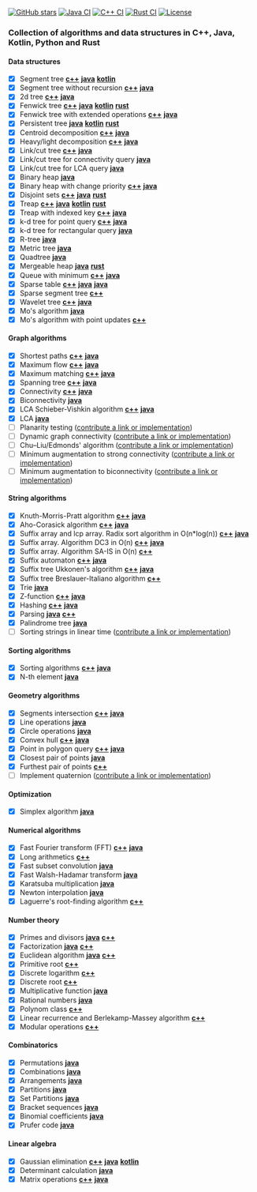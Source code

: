 [![GitHub stars](https://img.shields.io/github/stars/indy256/codelibrary.svg?style=flat&label=star)](https://github.com/indy256/codelibrary/)
[![Java CI](https://github.com/indy256/codelibrary/actions/workflows/java.yml/badge.svg)](https://github.com/indy256/codelibrary/actions/workflows/java.yml)
[![C++ CI](https://github.com/indy256/codelibrary/actions/workflows/cpp.yml/badge.svg)](https://github.com/indy256/codelibrary/actions/workflows/cpp.yml)
[![Rust CI](https://github.com/indy256/codelibrary/actions/workflows/rust.yml/badge.svg)](https://github.com/indy256/codelibrary/actions/workflows/rust.yml)
[![License](https://img.shields.io/badge/license-UNLICENSE-green.svg)](https://github.com/indy256/codelibrary/blob/main/UNLICENSE)

### Collection of algorithms and data structures in C++, Java, Kotlin, Python and Rust

#### Data structures

- [x] Segment tree [**c++**](cpp/structures/segment_tree.h) [**java**](java/structures/SegmentTree.java) [**kotlin**](kotlin/SegmentTree.kt)
- [x] Segment tree without recursion [**c++**](cpp/structures/segment_tree_without_recursion.cpp) [**java**](java/structures/SegmentTreeWithoutRecursion.java)
- [x] 2d tree [**c++**](cpp/structures/tree_2d.cpp) [**java**](java/structures/Tree2d.java)
- [x] Fenwick tree [**c++**](cpp/structures/fenwick_tree.cpp) [**java**](java/structures/FenwickTree.java) [**kotlin**](kotlin/FenwickTree.kt) [**rust**](rust/structures/fenwick_tree.rs)
- [x] Fenwick tree with extended operations [**c++**](cpp/structures/fenwick_tree_interval.cpp) [**java**](java/structures/FenwickTreeExtended.java)
- [x] Persistent tree [**java**](java/structures/PersistentTree.java) [**kotlin**](kotlin/PersistentTree.kt) [**rust**](rust/structures/persistent_tree.rs)
- [x] Centroid decomposition [**c++**](cpp/structures/centroid_decomposition.cpp) [**java**](java/structures/CentroidDecomposition.java)
- [x] Heavy/light decomposition [**c++**](cpp/structures/heavy_light_decomposition.cpp) [**java**](java/structures/HeavyLight.java)
- [x] Link/cut tree [**c++**](cpp/structures/link_cut_tree.cpp) [**java**](java/structures/LinkCutTree.java)
- [x] Link/cut tree for connectivity query [**java**](java/structures/LinkCutTreeConnectivity.java)
- [x] Link/cut tree for LCA query [**java**](java/structures/LinkCutTreeLca.java)
- [x] Binary heap [**java**](java/structures/BinaryHeap.java)
- [x] Binary heap with change priority [**c++**](cpp/structures/binary_heap.cpp) [**java**](java/structures/BinaryHeapExtended.java)
- [x] Disjoint sets [**c++**](cpp/structures/disjoint_sets.cpp) [**java**](java/structures/DisjointSets.java) [**rust**](rust/structures/disjoint_sets.rs)
- [x] Treap [**c++**](cpp/structures/treap.h) [**java**](java/structures/Treap.java) [**kotlin**](kotlin/Treap.kt) [**rust**](rust/structures/treap.rs)
- [x] Treap with indexed key [**c++**](cpp/structures/treap_indexed.cpp) [**java**](java/structures/TreapIndexed.java)
- [x] k-d tree for point query [**c++**](cpp/structures/kd_tree.cpp) [**java**](java/structures/KdTreePointQuery.java)
- [x] k-d tree for rectangular query [**java**](java/structures/KdTreeRectQuery.java)
- [x] R-tree [**java**](java/structures/RTree.java)
- [x] Metric tree [**java**](java/structures/MetricTree.java)
- [x] Quadtree [**java**](java/structures/QuadTree.java)
- [x] Mergeable heap [**java**](java/structures/MergeableHeap.java) [**rust**](rust/structures/mergeable_heap.rs)
- [x] Queue with minimum [**c++**](cpp/structures/queue_min.cpp) [**java**](java/structures/QueueMin.java)
- [x] Sparse table [**c++**](cpp/structures/sparse-table.cpp) [**java**](java/structures/RmqSparseTable.java) [**java**](java/graphs/lca/LcaSparseTable.java)
- [x] Sparse segment tree [**c++**](cpp/structures/sparse-segment-tree.cpp)
- [x] Wavelet tree [**c++**](cpp/structures/wavelet_tree.cpp) [**java**](java/structures/WaveletTree.java)
- [x] Mo's algorithm [**java**](java/structures/MosAlgorithm.java)
- [x] Mo's algorithm with point updates [**c++**](cpp/structures/mos_with_updates.cpp)

#### Graph algorithms

- [x] Shortest paths [**c++**](cpp/graphs/shortestpaths) [**java**](java/graphs/shortestpaths)
- [x] Maximum flow [**c++**](cpp/graphs/flows) [**java**](java/graphs/flows)
- [x] Maximum matching [**c++**](cpp/graphs/matchings) [**java**](java/graphs/matchings)
- [x] Spanning tree [**c++**](cpp/graphs/spanningtree) [**java**](java/graphs/spanningtree)
- [x] Connectivity [**c++**](cpp/graphs/dfs) [**java**](java/graphs/dfs)
- [x] Biconnectivity [**java**](java/graphs/dfs/Biconnectivity.java)
- [x] LCA Schieber-Vishkin algorithm [**c++**](cpp/graphs/lca/lca_rmq_schieber_vishkin.cpp) [**java**](java/graphs/lca/LcaSchieberVishkin.java)
- [x] LCA [**java**](java/graphs/lca)
- [ ] Planarity testing ([contribute a link or implementation](https://github.com/indy256/codelibrary/issues/28))
- [ ] Dynamic graph connectivity ([contribute a link or implementation](https://github.com/indy256/codelibrary/issues/29))
- [ ] Chu–Liu/Edmonds' algorithm ([contribute a link or implementation](https://github.com/indy256/codelibrary/issues/30))
- [ ] Minimum augmentation to strong connectivity ([contribute a link or implementation](https://github.com/indy256/codelibrary/issues/32))
- [ ] Minimum augmentation to biconnectivity ([contribute a link or implementation](https://github.com/indy256/codelibrary/issues/33))

#### String algorithms

- [x] Knuth-Morris-Pratt algorithm [**c++**](cpp/strings/kmp.cpp) [**java**](java/strings/Kmp.java)
- [x] Aho-Corasick algorithm [**c++**](cpp/strings/aho-corasick.cpp) [**java**](java/strings/AhoCorasick.java)
- [x] Suffix array and lcp array. Radix sort algorithm in O(n\*log(n)) [**c++**](cpp/strings/suffix-array.cpp) [**java**](java/strings/SuffixArray.java)
- [x] Suffix array. Algorithm DC3 in O(n) [**c++**](cpp/strings/suffix-array-dc3.cpp) [**java**](java/strings/SuffixArrayDC3.java)
- [x] Suffix array. Algorithm SA-IS in O(n) [**c++**](cpp/strings/suffix-array-sa-is.cpp)
- [x] Suffix automaton [**c++**](cpp/strings/suffix-automaton.cpp) [**java**](java/strings/SuffixAutomaton.java)
- [x] Suffix tree Ukkonen's algorithm [**c++**](cpp/strings/suffix_tree_ukkonen.cpp) [**java**](java/strings/SuffixTree.java)
- [x] Suffix tree Breslauer-Italiano algorithm [**c++**](cpp/strings/suffix_tree_breslauer_italiano.cpp)
- [x] Trie [**java**](java/strings/Trie.java)
- [x] Z-function [**c++**](cpp/strings/z-function.cpp) [**java**](java/strings/ZFunction.java)
- [x] Hashing [**c++**](cpp/strings/hashing.cpp) [**java**](java/strings/Hashing.java)
- [x] Parsing [**java**](java/parsing) [**c++**](cpp/parsing)
- [x] Palindrome tree [**java**](java/strings/PalindromeTree.java)
- [ ] Sorting strings in linear time ([contribute a link or implementation](https://github.com/indy256/codelibrary/issues/31))

#### Sorting algorithms

- [x] Sorting algorithms [**c++**](cpp/sort/sort.cpp) [**java**](java/sort/Sort.java)
- [x] N-th element [**java**](java/sort/NthElement.java)

#### Geometry algorithms

- [x] Segments intersection [**c++**](cpp/geometry/segments_intersection.cpp) [**java**](java/geometry/SegmentsIntersection.java)
- [x] Line operations [**java**](java/geometry/LineGeometry.java)
- [x] Circle operations [**java**](java/geometry/CircleOperations.java)
- [x] Convex hull [**c++**](cpp/geometry/convex_hull.cpp) [**java**](java/geometry/ConvexHull.java)
- [x] Point in polygon query [**c++**](cpp/geometry/point_in_polygon.cpp) [**java**](java/geometry/PointInPolygon.java)
- [x] Closest pair of points [**java**](java/geometry/Closest2Points.java)
- [x] Furthest pair of points [**c++**](cpp/geometry/diameter.cpp)
- [ ] Implement quaternion ([contribute a link or implementation](https://github.com/indy256/codelibrary/issues/35))

#### Optimization

- [x] Simplex algorithm [**java**](java/optimization/Simplex.java)

#### Numerical algorithms

- [x] Fast Fourier transform (FFT) [**c++**](cpp/numeric/fft.h) [**java**](java/numeric/FFT.java)
- [x] Long arithmetics [**c++**](cpp/numeric/bigint.cpp)
- [x] Fast subset convolution [**java**](java/numeric/SubsetConvolution.java)
- [x] Fast Walsh-Hadamar transform [**java**](java/numeric/WalshHadamarTransform.java)
- [x] Karatsuba multiplication [**java**](java/numeric/KaratsubaMultiply.java)
- [x] Newton interpolation [**java**](java/numeric/NewtonInterpolation.java)
- [x] Laguerre's root-finding algorithm [**c++**](cpp/numeric/polynom-roots.cpp)

#### Number theory

- [x] Primes and divisors [**java**](java/numbertheory/PrimesAndDivisors.java) [**c++**](cpp/numbertheory/primes_and_divisors.cpp)
- [x] Factorization [**java**](java/numbertheory/Factorization.java) [**c++**](cpp/numbertheory/factorization.cpp)
- [x] Euclidean algorithm [**java**](java/numbertheory/Euclid.java) [**c++**](cpp/numbertheory/euclid.cpp)
- [x] Primitive root [**c++**](cpp/numbertheory/primitive_root.cpp)
- [x] Discrete logarithm [**c++**](cpp/numbertheory/discrete_log.cpp)
- [x] Discrete root [**c++**](cpp/numbertheory/discrete_root.cpp)
- [x] Multiplicative function [**java**](java/numbertheory/MultiplicativeFunction.java)
- [x] Rational numbers [**java**](java/numbertheory/Rational.java)
- [x] Polynom class [**c++**](cpp/numbertheory/polynom.h)
- [x] Linear recurrence and Berlekamp-Massey algorithm [**c++**](cpp/numbertheory/linear_recurrence.cpp)
- [x] Modular operations [**c++**](cpp/numbertheory/modint.h)

#### Combinatorics

- [x] Permutations [**java**](java/combinatorics/Permutations.java)
- [x] Combinations [**java**](java/combinatorics/Combinations.java)
- [x] Arrangements [**java**](java/combinatorics/Arrangements.java)
- [x] Partitions [**java**](java/combinatorics/Partitions.java)
- [x] Set Partitions [**java**](java/combinatorics/SetPartitions.java)
- [x] Bracket sequences [**java**](java/combinatorics/BracketSequences.java)
- [x] Binomial coefficients [**java**](java/combinatorics/BinomialCoefficients.java)
- [x] Prufer code [**java**](java/combinatorics/PruferCode.java)

#### Linear algebra

- [x] Gaussian elimination [**c++**](cpp/linearalgebra/gauss.cpp) [**java**](java/linearalgebra/Gauss.java) [**kotlin**](kotlin/Gauss.kt)
- [x] Determinant calculation [**java**](java/linearalgebra/Determinant.java)
- [x] Matrix operations [**c++**](cpp/linearalgebra/matrix.h) [**java**](java/linearalgebra/Matrix.java)
